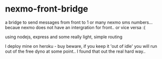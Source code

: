 # nexmo-front-bridge
a bridge to send messages from front to 1 or many nexmo sms numbers... 
becaue nexmo does not have an intergration for front.. or vice versa :( 


using nodejs, express and some really light, simple routing


I deploy mine on heroku - buy beware, if you keep it 'out of idle' you will run out
of the free dyno at some point.. I found that out the real hard way.. 










